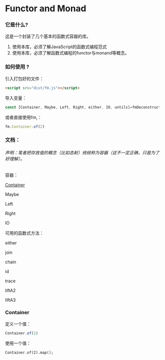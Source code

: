 # Functor and Monad



### 它是什么?

这是一个封装了几个基本的函数式容器的库。

1. 使用本库，必须了解JavaScript的函数式编程范式
2. 使用本库，必须了解函数式编程的functor与monand等概念。

### 如何使用 ?



引入打包好的文件：

```html
<script src="dist/fm.js"></script>
```

导入变量：
```javascript
const [Container, Maybe, Left, Right, either, IO, untils]=fmDeconstruction;
```
或者直接使用fm,：
```javascript
fm.Container.of(2)
```

### 文档：

###### 声明：笔者把存放值的概念（比如态射）统统称为容器（这不一定正确，只是为了好理解）。

容器：

[Container](#Container)

Maybe

Left

Right

IO

可用的函数式方法：

either

join

chain

id

trace

liftA2

liftA3



### Container
<span id="Container"></span>

定义一个值：

```javascript
Container.of(2)
```

使用一个值：

```
Container.of(2).map();
```

